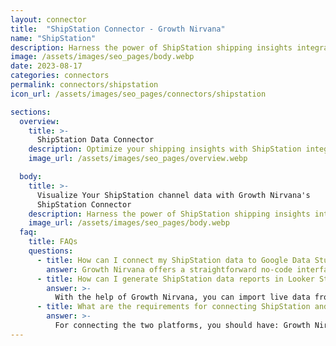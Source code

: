 ```yaml
---
layout: connector
title:  "ShipStation Connector - Growth Nirvana"
name: "ShipStation"
description: Harness the power of ShipStation shipping insights integrated into Looker Studio for strategic shipping decisions.
image: /assets/images/seo_pages/body.webp
date: 2023-08-17
categories: connectors
permalink: connectors/shipstation
icon_url: /assets/images/seo_pages/connectors/shipstation

sections:
  overview:
    title: >-
      ShipStation Data Connector
    description: Optimize your shipping insights with ShipStation integration. Seamlessly merge shipping data from ShipStation with Looker Studio's analytical capabilities, unlocking insights that drive shipping strategies, fulfillment analysis, and operational excellence.
    image_url: /assets/images/seo_pages/overview.webp

  body:
    title: >-
      Visualize Your ShipStation channel data with Growth Nirvana's
      ShipStation Connector
    description: Harness the power of ShipStation shipping insights integrated into Looker Studio for strategic shipping decisions.
    image_url: /assets/images/seo_pages/body.webp
  faq:
    title: FAQs
    questions:
      - title: How can I connect my ShipStation data to Google Data Studio/Looker Studio?
        answer: Growth Nirvana offers a straightforward no-code interface to connect to ShipStation data sources.
      - title: How can I generate ShipStation data reports in Looker Studio?
        answer: >-
          With the help of Growth Nirvana, you can import live data from ShipStation into Looker Studio. These data can be viewed in charts, tables, and dashboards to generate branded reports that can be shared instantly.
      - title: What are the requirements for connecting ShipStation and Looker Studio?
        answer: >-
          For connecting the two platforms, you should have: Growth Nirvana Account and ShipStation Ads Account
---
```

